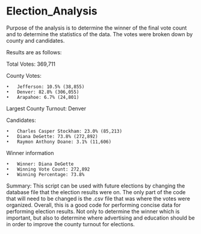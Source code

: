 # Election_Analysis
Purpose of the analysis is to determine the winner of the final vote count and to determine the statistics of the data.  The votes were broken down by county and candidates.

Results are as follows:

  Total Votes: 369,711
  
  County Votes:
  
    •	Jefferson: 10.5% (38,855)
    •	Denver: 82.8% (306,055)
    •	Arapahoe: 6.7% (24,801)

  Largest County Turnout: Denver

  Candidates:

    •	Charles Casper Stockham: 23.0% (85,213)
    •	Diana DeGette: 73.8% (272,892)
    •	Raymon Anthony Doane: 3.1% (11,606)

  Winner information
  
    •	Winner: Diana DeGette
    •	Winning Vote Count: 272,892
    •	Winning Percentage: 73.8%

Summary:  This script can be used with future elections by changing the database file that the election results were on.  The only part of the code that will need to be changed is the .csv file that was where the votes were organized.  Overall, this is a good code for performing concise data for performing election results.  Not only to determine the winner which is important, but also to determine where advertising and education should be in order to improve the county turnout for elections.
